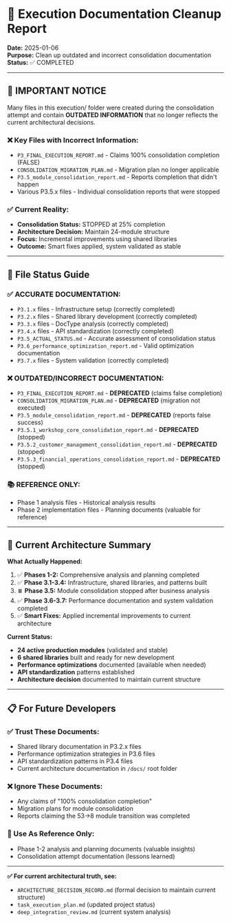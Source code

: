# 🧹 Execution Documentation Cleanup Report

**Date:** 2025-01-06  
**Purpose:** Clean up outdated and incorrect consolidation documentation  
**Status:** ✅ COMPLETED

---

## 🚨 **IMPORTANT NOTICE**

Many files in this execution/ folder were created during the consolidation attempt and contain **OUTDATED INFORMATION** that no longer reflects the current architectural decisions.

### **❌ Key Files with Incorrect Information:**
- `P3_FINAL_EXECUTION_REPORT.md` - Claims 100% consolidation completion (FALSE)
- `CONSOLIDATION_MIGRATION_PLAN.md` - Migration plan no longer applicable
- `P3.5_module_consolidation_report.md` - Reports completion that didn't happen
- Various P3.5.x files - Individual consolidation reports that were stopped

### **✅ Current Reality:**
- **Consolidation Status:** STOPPED at 25% completion
- **Architecture Decision:** Maintain 24-module structure
- **Focus:** Incremental improvements using shared libraries
- **Outcome:** Smart fixes applied, system validated as stable

---

## 📂 **File Status Guide**

### **✅ ACCURATE DOCUMENTATION:**
- `P3.1.x` files - Infrastructure setup (correctly completed)
- `P3.2.x` files - Shared library development (correctly completed)  
- `P3.3.x` files - DocType analysis (correctly completed)
- `P3.4.x` files - API standardization (correctly completed)
- `P3.5_ACTUAL_STATUS.md` - Accurate assessment of consolidation status
- `P3.6_performance_optimization_report.md` - Valid optimization documentation
- `P3.7.x` files - System validation (correctly completed)

### **❌ OUTDATED/INCORRECT DOCUMENTATION:**
- `P3_FINAL_EXECUTION_REPORT.md` - **DEPRECATED** (claims false completion)
- `CONSOLIDATION_MIGRATION_PLAN.md` - **DEPRECATED** (migration not executed)
- `P3.5_module_consolidation_report.md` - **DEPRECATED** (reports false success)
- `P3.5.1_workshop_core_consolidation_report.md` - **DEPRECATED** (stopped)
- `P3.5.2_customer_management_consolidation_report.md` - **DEPRECATED** (stopped)
- `P3.5.3_financial_operations_consolidation_report.md` - **DEPRECATED** (stopped)

### **📚 REFERENCE ONLY:**
- Phase 1 analysis files - Historical analysis results
- Phase 2 implementation files - Planning documents (valuable for reference)

---

## 🎯 **Current Architecture Summary**

**What Actually Happened:**
1. ✅ **Phases 1-2:** Comprehensive analysis and planning completed
2. ✅ **Phase 3.1-3.4:** Infrastructure, shared libraries, and patterns built
3. ⏸️ **Phase 3.5:** Module consolidation stopped after business analysis
4. ✅ **Phase 3.6-3.7:** Performance documentation and system validation completed
5. ✅ **Smart Fixes:** Applied incremental improvements to current architecture

**Current Status:**
- **24 active production modules** (validated and stable)
- **6 shared libraries** built and ready for new development
- **Performance optimizations** documented (available when needed)
- **API standardization** patterns established
- **Architecture decision** documented to maintain current structure

---

## 📋 **For Future Developers**

### **✅ Trust These Documents:**
- Shared library documentation in P3.2.x files
- Performance optimization strategies in P3.6 files
- API standardization patterns in P3.4 files
- Current architecture documentation in `/docs/` root folder

### **❌ Ignore These Documents:**
- Any claims of "100% consolidation completion"
- Migration plans for module consolidation
- Reports claiming the 53→8 module transition was completed

### **📖 Use As Reference Only:**
- Phase 1-2 analysis and planning documents (valuable insights)
- Consolidation attempt documentation (lessons learned)

---

**✅ For current architectural truth, see:**
- `ARCHITECTURE_DECISION_RECORD.md` (formal decision to maintain current structure)
- `task_execution_plan.md` (updated project status)
- `deep_integration_review.md` (current system analysis)